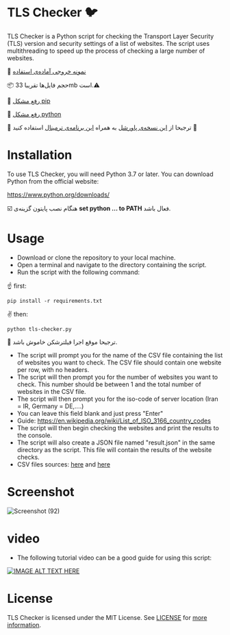 # TLS Checker :bird:
TLS Checker is a Python script for checking the Transport Layer Security (TLS) version and security settings of a list of websites. The script uses multithreading to speed up the process of checking a large number of websites.


:paperclip:  [نمونه خروجی آماده‌ی استفاده](https://github.com/ImanMontajabi/TLS-Checker/blob/master/result.json)


:package:  حجم فایل‌ها تقریبا 33mb است.:warning:


🍎 [رفع مشکل pip](https://camelcase.ir/pip-in-cmd/)


🐍 [رفع مشکل python](https://sabzdanesh.com/set-python-path/)

🚧 ترجیحا از [این نسخه‌ی پاورشل](https://github.com/PowerShell/PowerShell) به همراه [این برنامه‌ی ترمینال](https://github.com/microsoft/terminal) استفاده کنید 🙂


# Installation
To use TLS Checker, you will need Python 3.7 or later. You can download Python from the official website: 

https://www.python.org/downloads/

☑️ هنگام نصب پایتون گزینه‌ی **set python ... to PATH** فعال باشد.


# Usage
- Download or clone the repository to your local machine.<br>
- Open a terminal and navigate to the directory containing the script.<br>
- Run the script with the following command:


☝️ first:
```
pip install -r requirements.txt
```
:v: then:
```
python tls-checker.py
```


 :moyai: ترجیحا موقع اجرا فیلترشکن خاموش باشد.

- The script will prompt you for the name of the CSV file containing the list of websites you want to check. The CSV file should contain one website per row, with no headers.
- The script will then prompt you for the number of websites you want to check. This number should be between 1 and the total number of websites in the CSV file.
- The script will then prompt you for the iso-code of server location (Iran = IR, Germany = DE,....)
- You can leave this field blank and just press "Enter"
- Guide: https://en.wikipedia.org/wiki/List_of_ISO_3166_country_codes
- The script will then begin checking the websites and print the results to the console.
- The script will also create a JSON file named "result.json" in the same directory as the script. This file will contain the results of the website checks.
- CSV files sources: [here](https://www.domcop.com/top-10-million-websites) and [here](https://tranco-list.eu/)

# Screenshot

![Screenshot (92)](https://github.com/ImanMontajabi/TLS-Checker/assets/52942515/fd776019-d08c-4509-a5e8-5ee8d3abe202)

# video

- The following tutorial video can be a good guide for using this script:

[![IMAGE ALT TEXT HERE](https://img.youtube.com/vi/QNbeYkGIiA4/0.jpg)](https://youtu.be/QNbeYkGIiA4)


# License
TLS Checker is licensed under the MIT License. See [LICENSE](https://github.com/ImanMontajabi/TLS-Checker/blob/master/LICENSE) for [more information](https://docs.github.com/en/repositories/managing-your-repositorys-settings-and-features/customizing-your-repository/licensing-a-repository).


